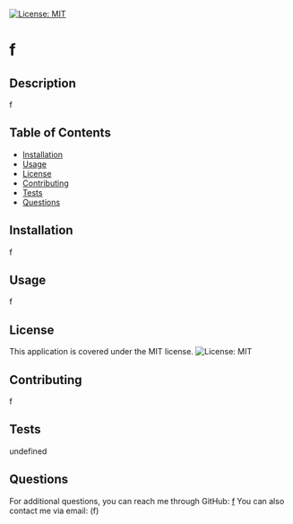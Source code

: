 [![License: MIT](https://img.shields.io/badge/License-MIT-yellow.svg)](https://opensource.org/licenses/MIT)
# f

## Description
f

## Table of Contents
- [Installation](#installation)
- [Usage](#usage)
- [License](#license)
- [Contributing](#contributing)
- [Tests](#tests)
- [Questions](#questions)

## Installation
 f

 ## Usage
f

## License
This application is covered under the MIT license.
![License: MIT](https://opensource.org/licenses/mit)

## Contributing
f

## Tests
undefined

## Questions
For additional questions, you can reach me through GitHub: [f](https://github.com/f/)
You can also contact me via email: (f)